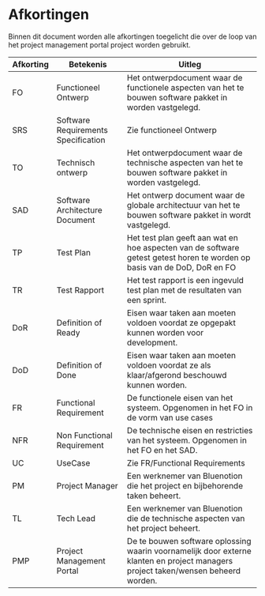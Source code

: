 # Afkortingen

Binnen dit document worden alle afkortingen toegelicht die over de loop van het project management portal project worden gebruikt.

| Afkorting | Betekenis | Uitleg |
|---|---|---|
| FO | Functioneel Ontwerp | Het ontwerpdocument waar de functionele aspecten van het te bouwen software pakket in worden vastgelegd. |
| SRS | Software Requirements Specification | Zie functioneel Ontwerp |
| TO | Technisch ontwerp | Het ontwerpdocument waar de technische aspecten van het te bouwen software pakket in worden vastgelegd. |
| SAD | Software Architecture Document | Het ontwerp document waar de globale architectuur van het te bouwen software pakket in wordt vastgelegd. |
| TP | Test Plan | Het test plan geeft aan wat en hoe aspecten van de software getest getest horen te worden op basis van de DoD, DoR en FO |
| TR | Test Rapport | Het test rapport is een ingevuld test plan met de resultaten van een sprint. |
| DoR | Definition of Ready | Eisen waar taken aan moeten voldoen voordat ze opgepakt kunnen worden voor development. |
| DoD | Definition of Done | Eisen waar taken aan moeten voldoen voordat ze als klaar/afgerond beschouwd kunnen worden. |
| FR | Functional Requirement | De functionele eisen van het systeem. Opgenomen in het FO in de vorm van use cases |
| NFR | Non Functional Requirement | De technische eisen en restricties van het systeem. Opgenomen in het FO en het SAD. |
| UC | UseCase | Zie FR/Functional Requirements |
| PM | Project Manager | Een werknemer van Bluenotion die het project en bijbehorende taken beheert. |
| TL | Tech Lead | Een werknemer van Bluenotion die de technische aspecten van het project beheert. |
| PMP | Project Management Portal | De te bouwen software oplossing waarin voornamelijk door externe klanten en project managers project taken/wensen beheerd worden. |
